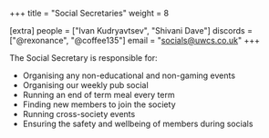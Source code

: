 +++
title = "Social Secretaries"
weight = 8

[extra]
people = ["Ivan Kudryavtsev", "Shivani Dave"]
discords = ["@rexonance", "@coffee135"]
email = "socials@uwcs.co.uk"
+++

The Social Secretary is responsible for:

- Organising any non-educational and non-gaming events
- Organising our weekly pub social
- Running an end of term meal every term
- Finding new members to join the society
- Running cross-society events
- Ensuring the safety and wellbeing of members during socials